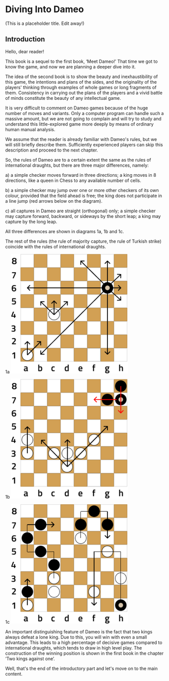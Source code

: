 # Diving Into Dameo
(This is a placeholder title. Edit away!)

## Introduction

Hello, dear reader!

This book is a sequel to the first book, ‘Meet Dameo!’ That time we got to know the game, and now we are planning a deeper dive into it.

The idea of the second book is to show the beauty and inexhaustibility of this game, the intentions and plans of the sides, and the originality of the players' thinking through examples of whole games or long fragments of them. Consistency in carrying out the plans of the players and a vivid battle of minds constitute the beauty of any intellectual game.

It is very difficult to comment on Dameo games because of the huge number of moves and variants. Only a computer program can handle such a massive amount, but we are not going to complain and will try to study and understand this little-explored game more deeply by means of ordinary human manual analysis.

We assume that the reader is already familiar with Dameo's rules, but we will still briefly describe them. Sufficiently experienced players can skip this description and proceed to the next chapter.

So, the rules of Dameo are to a certain extent the same as the rules of international draughts, but there are three major differences, namely:

a) a simple checker moves forward in three directions; a king moves in 8 directions, like a queen in Chess to any available number of cells.

b) a simple checker may jump over one or more other checkers of its own colour, provided that the field ahead is free; the king does not participate in a line jump (red arrows below on the diagram).

c) all captures in Dameo are straight (orthogonal) only; a simple checker may capture forward, backward, or sideways by the short leap; a king may capture by the long leap.

All three differences are shown in diagrams 1a, 1b and 1c.

The rest of the rules (the rule of majority capture, the rule of Turkish strike) coincide with the rules of international draughts.

1a ![1a](diagrams/1a.svg)

1b ![1b](diagrams/1b.svg)

1c ![1c](diagrams/1c.svg)

An important distinguishing feature of Dameo is the fact that two kings always defeat a lone king. Due to this, you will win with even a small advantage. This leads to a high percentage of decisive games compared to international draughts, which tends to draw in high level play. The construction of the winning position is shown in the first book in the chapter ‘Two kings against one’.

Well, that's the end of the introductory part and let's move on to the main content.
